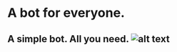 # A bot for everyone.

## A simple bot. All you need. ![alt text](https://discordlabo.github.io/sky-bot/sky-bot-oauth2-admin.pmg "OAuth2 Page")
